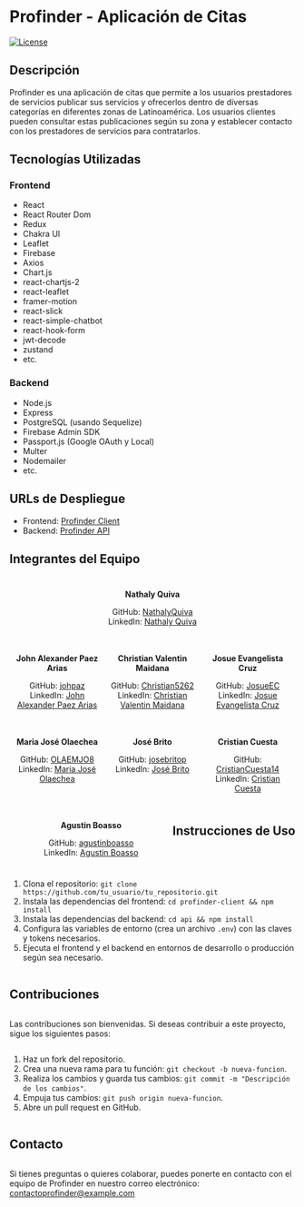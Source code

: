 # Profinder - Aplicación de Citas

[![License](https://img.shields.io/badge/License-ISC-blue.svg)](https://opensource.org/licenses/ISC)

## Descripción

Profinder es una aplicación de citas que permite a los usuarios prestadores de servicios publicar sus servicios y ofrecerlos dentro de diversas categorías en diferentes zonas de Latinoamérica. Los usuarios clientes pueden consultar estas publicaciones según su zona y establecer contacto con los prestadores de servicios para contratarlos.


## Tecnologías Utilizadas

### Frontend

- React
- React Router Dom
- Redux
- Chakra UI
- Leaflet
- Firebase
- Axios
- Chart.js
- react-chartjs-2
- react-leaflet
- framer-motion
- react-slick
- react-simple-chatbot
- react-hook-form
- jwt-decode
- zustand
- etc.

### Backend

- Node.js
- Express
- PostgreSQL (usando Sequelize)
- Firebase Admin SDK
- Passport.js (Google OAuth y Local)
- Multer
- Nodemailer
- etc.

## URLs de Despliegue

- Frontend: [Profinder Client](https://profinder-client.vercel.app/)
- Backend: [Profinder API](https://backprofinder-production.up.railway.app/)

## Integrantes del Equipo

<!-- Nathaly Quiva -->
  <div style="flex: 25%; padding: 10px; text-align: center;">
    <a href="https://www.linkedin.com/in/nathalyquiva/" target="_blank"></a>
    <p><strong>Nathaly Quiva</strong></p>
    <p>
      GitHub: <a href="https://github.com/NathalyQuiva" target="_blank">NathalyQuiva</a><br>
      LinkedIn: <a href="https://www.linkedin.com/in/nathalyquiva/" target="_blank">Nathaly Quiva</a>
    </p>
  </div>
</div>

<div style="display: flex; flex-wrap: wrap;">
  <!-- John Alexander Paez Arias -->
  <div style="flex: 25%; padding: 10px; text-align: center;">
    <a href="https://www.linkedin.com/in/john-alexander-paez-arias-543b0254/" target="_blank"></a>
    <p><strong>John Alexander Paez Arias</strong></p>
    <p>
      GitHub: <a href="https://github.com/johpaz/" target="_blank">johpaz</a><br>
      LinkedIn: <a href="https://www.linkedin.com/in/john-alexander-paez-arias-543b0254/" target="_blank">John Alexander Paez Arias</a>
    </p>
  </div>

  <!-- Christian Valentin Maidana -->
  <div style="flex: 25%; padding: 10px; text-align: center;">
    <a href="https://www.linkedin.com/in/christian-maidana-260611217/" target="_blank"></a>
    <p><strong>Christian Valentin Maidana</strong></p>
    <p>
      GitHub: <a href="https://github.com/Christian5262" target="_blank">Christian5262</a><br>
      LinkedIn: <a href="https://www.linkedin.com/in/christian-maidana-260611217/" target="_blank">Christian Valentin Maidana</a>
    </p>
  </div>

  <!-- Josue Evangelista Cruz -->
  <div style="flex: 25%; padding: 10px; text-align: center;">
    <a href="https://www.linkedin.com/in/josue-evangelista-cruz-213461264/" target="_blank"></a>
    <p><strong>Josue Evangelista Cruz</strong></p>
    <p>
      GitHub: <a href="https://github.com/JosueEC" target="_blank">JosueEC</a><br>
      LinkedIn: <a href="https://www.linkedin.com/in/josue-evangelista-cruz-213461264/" target="_blank">Josue Evangelista Cruz</a>
    </p>
  </div>

  <!-- Maria José Olaechea -->
  <div style="flex: 25%; padding: 10px; text-align: center;">
    <a href="https://www.linkedin.com/in/mjolaechea/" target="_blank"></a>
    <p><strong>Maria José Olaechea</strong></p>
    <p>
      GitHub: <a href="https://github.com/OLAEMJO8" target="_blank">OLAEMJO8</a><br>
      LinkedIn: <a href="https://www.linkedin.com/in/mjolaechea/" target="_blank">Maria José Olaechea</a>
    </p>
  </div>

  <!-- José Brito -->
  <div style="flex: 25%; padding: 10px; text-align: center;">
    <a href="https://www.linkedin.com/in/jos%C3%A9-brito-72224025b/" target="_blank"></a>
    <p><strong>José Brito</strong></p>
    <p>
      GitHub: <a href="https://github.com/josebritop" target="_blank">josebritop</a><br>
      LinkedIn: <a href="https://www.linkedin.com/in/jos%C3%A9-brito-72224025b/" target="_blank">José Brito</a>
    </p>
  </div>

  <!-- Cristian Cuesta -->
  <div style="flex: 25%; padding: 10px; text-align: center;">
    <a href="https://www.linkedin.com/in/cristiancuestabenitez/" target="_blank"></a>
    <p><strong>Cristian Cuesta</strong></p>
    <p>
      GitHub: <a href="https://github.com/CristianCuesta14" target="_blank">CristianCuesta14</a><br>
      LinkedIn: <a href="https://www.linkedin.com/in/cristiancuestabenitez/" target="_blank">Cristian Cuesta</a>
    </p>
  </div>

  <!-- Agustin Boasso -->
  <div style="flex: 25%; padding: 10px; text-align: center;">
    <a href="https://www.linkedin.com/in/agustin-boasso-/" target="_blank"></a>
    <p><strong>Agustin Boasso</strong></p>
    <p>
      GitHub: <a href="https://github.com/agustinboasso" target="_blank">agustinboasso</a><br>
      LinkedIn: <a href="https://www.linkedin.com/in/agustin-boasso-/" target="_blank">Agustin Boasso</a>
    </p>
  </div>


## Instrucciones de Uso

1. Clona el repositorio: `git clone https://github.com/tu_usuario/tu_repositorio.git`
2. Instala las dependencias del frontend: `cd profinder-client && npm install`
3. Instala las dependencias del backend: `cd api && npm install`
4. Configura las variables de entorno (crea un archivo `.env`) con las claves y tokens necesarios.
5. Ejecuta el frontend y el backend en entornos de desarrollo o producción según sea necesario.

## Contribuciones

Las contribuciones son bienvenidas. Si deseas contribuir a este proyecto, sigue los siguientes pasos:

1. Haz un fork del repositorio.
2. Crea una nueva rama para tu función: `git checkout -b nueva-funcion`.
3. Realiza los cambios y guarda tus cambios: `git commit -m "Descripción de los cambios"`.
4. Empuja tus cambios: `git push origin nueva-funcion`.
5. Abre un pull request en GitHub.


## Contacto

Si tienes preguntas o quieres colaborar, puedes ponerte en contacto con el equipo de Profinder en nuestro correo electrónico: contactoprofinder@example.com
